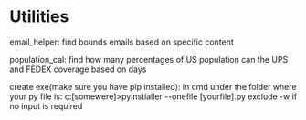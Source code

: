 # Utilities
email_helper: find bounds emails based on specific content

population_cal: find how many percentages of US population can the UPS and FEDEX coverage based on days

create exe(make sure you have pip installed): in cmd under the folder where your py file is: c:\[somewere]>pyinstialler --onefile [yourfile].py
exclude -w if no input is required
